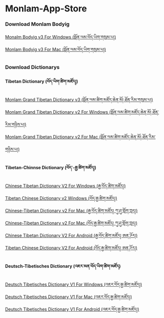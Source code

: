 # Monlam-App-Store
<h3>Download Monlam Bodyig</h3>
 <a href="https://github.com/MonlamTech/Monlam-App-Store/releases/download/v3/monlam-bodyig3.zip">Monalm Bodyig v3 For Windows (སྨོན་ལམ་བོད་ཡིག་གསུམ་པ།)</a>
 <br>
 <a href="https://github.com/MonlamTech/Monalm-bodyig-windows/releases/download/v3.1/monlam-bodyig-mac-os.zip">Monlam Bodyig v3 For Mac (སྨོན་ལམ་བོད་ཡིག་གསུམ་པ།)</a>
<h3>Download Dictionarys</h3>
<h4>Tibetan Dictionary (བོད་ཡིག་ཚིག་མཛོད།)</h4>
<a href="https://monlamdictionary.com">Monlam Grand Tibetan Dictionary v3 (སྨོན་ལམ་ཚིག་མཛོད་ཆེན་མོ། ཐོན་རིམ་གསུམ་པ།)</a>
<br>
 <a href="https://github.com/MonlamTech/Monlam-App-Store/releases/download/v2/Monlam_Grand_Tibetan_Dictionary_2018.zip">Monlam Grand Tibetan Dictionary v2 For Windows (སྨོན་ལམ་ཚིག་མཛོད་ཆེན་མོ། ཐོན་རིམ་གཉིས་པ།)</a>
<br>
 <a href="https://github.com/MonlamTech/Monlam-App-Store/releases/download/V2.1/Monlam-Grand-Tibetan-Dictionary-for-mac-OS-X.zip">Monlam Grand Tibetan Dictionary v2 For Mac (སྨོན་ལམ་ཚིག་མཛོད་ཆེན་མོ། ཐོན་རིམ་གཉིས་པ།)</a>
 <h4>Tibetan-Chinnse Dictionary (བོད་-རྒྱ་ཚིག་མཛོད།)</h4>
 <a href="https://github.com/MonlamTech/Monlam-App-Store/releases/download/v2.1/Chinese-Tibetan-Dictionary-V2-for-Windows.zip">Chinese Tibetan Dictionary V2 For Windows (རྒྱ་བོད་ཚིག་མཛོད།)</a>
<br>
 <a href="https://github.com/MonlamTech/Monlam-App-Store/releases/download/v2.2/Tibetan_Chinese_Dictionary_Win.zip">Tibetan Chinese Dictionary v2 Windows (བོད་རྒྱ་ཚིག་མཛོད།)</a>
<br>
 <a href="https://github.com/MonlamTech/Monlam-App-Store/releases/download/v2.1.1/Chinese-Tibetan-Dictionary-v2-For-Mac-OS-X.zip">Chinese-Tibetan Dictionary v2 For Mac (རྒྱ་བོད་ཚིག་མཛོད། ཀུ་ཤུ་གློག་ཀླད།)</a>
 <br>
 <a href="https://github.com/MonlamTech/Monlam-App-Store/releases/download/v2.1.2/Tibetan_Chinese_Dictionary_Mac_OS_X.zip">Chinese-Tibetan Dictionary v2 For Mac (བོད་རྒྱ་ཚིག་མཛོད། ཀུ་ཤུ་གློག་ཀླད།)</a>


<br>
 <a href="https://github.com/MonlamTech/Monlam-App-Store/releases/download/v2.1.3/Chinese-Tibetan-Dictionary-v2-For-Android.zip">Chinese Tibetan Dictionary V2 For Android (རྒྱ་བོད་ཚིག་མཛོད། ཨན་ཌོར།)</a>
 <br>
 <a href="https://github.com/MonlamTech/Monlam-App-Store/releases/download/v2.1.4/Tibetan_Chinese_Dictionary_com.monlam.apk.zip">Tibetan Chinese Dictionary V2 For Android (བོད་རྒྱ་ཚིག་མཛོད། ཨན་ཌོར།)</a>


<h4>Deutsch-Tibetisches Dictionary (འཇར་མན་བོད་ཡིག་ཚིག་མཛོད)</h4>
<a href="https://github.com/MonlamTech/Monlam-App-Store/releases/download/v1.1.0/Deutsch-Tibetisches_Worterbuch_Installer_Windows.zip">Deutsch Tibetisches Dictionary V1 For Windows (འཇར་བོད་རྒྱ་ཚིག་མཛོད།)</a>
 <br>
<a href="https://github.com/MonlamTech/Monlam-App-Store/releases/download/v1.1.1/Deutsch-Tibetisches_Worterbuch_dictionary_Mac.zip">Deutsch Tibetisches Dictionary V1 For Mac (འཇར་བོད་རྒྱ་ཚིག་མཛོད།)</a>
 <br>
<a href="https://github.com/MonlamTech/Monlam-App-Store/releases/download/v1.1.3/Deutsch-Tibetisches.Worterbuch.1.2.apk.zip">Deutsch Tibetisches Dictionary V1 For Android (འཇར་བོད་རྒྱ་ཚིག་མཛོད།)</a>


 
